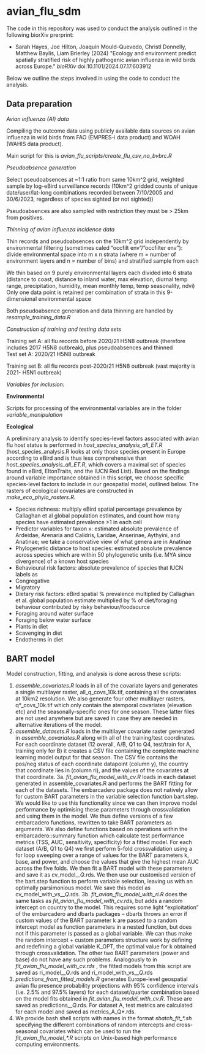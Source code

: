 # avian_flu_sdm

The code in this repository was used to conduct the analysis outlined in the following biorXiv prerprint:
* Sarah Hayes, Joe Hilton, Joaquin Mould-Quevedo, Christl Donnelly, Matthew Baylis, Liam Brierley (2024) &quot;Ecology and environment predict spatially stratified risk of highly pathogenic avian influenza in wild birds across Europe.&quot; <i>bioRXiv</i> doi:10.1101/2024.07.17.603912

Below we outline the steps involved in using the code to conduct the analysis.

## Data preparation

*Avian influenza (AI) data* 

Compiling the outcome data using publicly available data sources on avian influenza in wild birds from FAO (EMPRES-i data product) and WOAH (WAHIS data product).

Main script for this is *avian_flu_scripts/create_flu_csv_no_bvbrc.R*


*Pseudoabsence generation*  

Select pseudoabsences at ~1:1 ratio from same 10km^2 grid, weighted sample by log-eBird surveillance records (10km^2 gridded counts of unique date/user/lat-long combinations recorded between 7/10/2005 and 30/6/2023, regardless of species sighted (or not sighted)) 

Pseudoabsences are also sampled with restriction they must be > 25km from positives.

 

*Thinning of avian influenza incidence data* 

Thin records and pseudoabsences on the 10km^2 grid independently by environmental filtering (sometimes caled “occfilt env”/”occfilter env”): divide environmental space into m x n strata (where m = number of environment layers and n = number of bins) and stratified sample from each 

We thin based on 9 purely environmental layers each divided into 6 strata (distance to coast, distance to inland water, max elevation, diurnal temp range, precipitation, humidity, mean monthly temp, temp seasonality, ndvi) Only one data point is retained per combination of strata in this 9-dimensional environmental space

Both pseudoabsence generation and data thinning are handled by *resample_training_data.R*


*Construction of training and testing data sets* 

Training set A: all flu records before 2020/21 H5N8 outbreak (therefore includes 2017 H5N8 outbreak), plus pseudoabsences and thinned  
Test set A: 2020/21 H5N8 outbreak 
 
Training set B: all flu records post-2020/21 H5N8 outbreak (vast majority is 2021- H5N1 outbreak) 

 

*Variables for inclusion:* 

**Environmental**

Scripts for processing of the environmental variables are in the folder *variable_manipulation*

**Ecological** 

A preliminary analysis to identify species-level factors associated with avian flu host status is performed in *host_species_analysis_all_ET.R* (host_species_analysis.R looks at only those species present in Europe according to eBird and is thus less comprehensive than *host_species_analysis_all_ET.R*, which covers a maximal set of species found in eBird, EltonTraits, and the IUCN Red List). Based on the findings around variable importance obtained in this script, we choose specific species-level factors to include in our geospatial model, outlined below. The rasters of ecological covariates are constructed in *make_eco_phylo_rasters.R.* 

- Species richness: multiply eBird spatial percentage prevalence by Callaghan et al global population estimates, and count how many species have estimated prevalence >1 in each cell 
- Predictor variables for taxon x: estimated absolute prevalence of Ardeidae, Arenaria and Calidris, Laridae, Anserinae, Aythyini, and Anatinae; we take a conservative view of what genera are in Anatinae 
- Phylogenetic distance to host species: estimated absolute prevalence across species which are within 50 phylogenetic units (i.e. MYA since divergence) of a known host species 
- Behavioural risk factors: absolute prevalence of species that IUCN labels as 
- Congregative 
- Migratory 
- Dietary risk factors: eBird spatial % prevalence multiplied by Callaghan et al. global population estimate multiplied by % of diet/foraging behaviour contributed by risky behaviour/foodsource 
- Foraging around water surface 
- Foraging below water surface 
- Plants in diet 
- Scavenging in diet 
- Endotherms in diet 


## BART model 

Model construction, fitting, and analysis is done across these scripts: 

1. *assemble_covariates.R* loads in all of the covariate layers and generates a single multilayer raster, all_q_covs_10k.tif, containing all the covariates at 10km2 resolution. We also generate four other multilayer rasters, q*_covs_10k.tif which only contain the atemporal covariates (elevation etc) and the seasonally-specific ones for one season. These latter files are not used anywhere but are saved in case they are needed in alternative iterations of the model. 
2. *assemble_datasets.R* loads in the multilayer covariate raster generated in *assemble_covariates.R* along with all of the training/test coordinates. For each coordinate dataset (12 overall, A/B, Q1 to Q4, test/train for A, training only for B) it creates a CSV file containing the complete machine learning model output for that season. The CSV file contains the pos/neg status of each coordinate datapoint (column y), the country that coordinate lies in (column ri), and the values of the covariates at that coordinate. 
3a. *fit_avian_flu_model_with_cv.R* loads in each dataset generated in assemble_covariates.R and performs the BART fitting for each of the datasets. The embarcadero package does not natively allow for custom BART parameters in the variable selection function bart.step. We would like to use this functionality since we can then improve model performance by optimising these parameters through crossvalidation and using them in the model. We thus define versions of a few embarcadero functions, rewritten to take BART parameters as arguments. We also define functions based on operations within the embarcadero::summary function which calculate test performance metrics (TSS, AUC, sensitivity, specificity) for a fitted model. For each dataset (A/B, Q1 to Q4) we first perform 5-fold crossvalidation using a for loop sweeping over a range of values for the BART parameters k, base, and power, and choose the values that give the highest mean AUC across the five folds. We then fit a BART model with these parameters and save it as cv_model_*_Q*.rds. We then use our customised version of the bart.step function to perform variable selection, leaving us with an optimally parsimonious model. We save this model as cv_model_with_vs_*_Q*.rds.
3b. *fit_avian_flu_model_with_ri.R* does the same tasks as *fit_avian_flu_model_with_cv.rds*, but adds a random intercept on country to the model. This requires some light “exploitation” of the embarcadero and dbarts packages – dbarts throws an error if custom values of the BART parameter k are passed to a random intercept model as function parameters in a nested function, but does not if this parameter is passed as a global variable. We can thus make the random intercept + custom parameters structure work by defining and redefining a global variable K_OPT, the optimal value for k obtained through crossvalidation. The other two BART parameters (power and base) do not have any such problems. Analogously to in *fit_avian_flu_model_with_cv.rds* , the fitted models from this script are saved as ri_model_*_Q*.rds and ri_model_with_vs_*_Q*.rds 
4. *predictions_from_fitted_models.R* generates Europe-level geospatial avian flu presence probability projections with 95% confidence intervals (i.e. 2.5% and 97.5% layers) for each dataset/quarter combination based on the model fits obtained in *fit_avian_flu_model_with_cv.R*.  These are saved as predictions_*_Q*.rds. For dataset A, test metrics are calculated for each model and saved as metrics_A_Q*.rds.
5. We provide bash shell scripts with names in the format *sbatch_fit_\*.sh* specifying the different combinations of random intercepts and cross-seasonal covariates which can be used to run the *fit_avian_flu_model_\*.R* scripts on Unix-based high performance computing environments.
